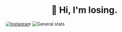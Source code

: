 ![]()


<h1 align="center">👋 Hi, I'm losing.</h1>

<span align="center">
  <a href="https://www.instagram.com/losingtop/"><img src="https://img.shields.io/badge/Instagram-323540?style=for-the-badge&logo=instagram&logoColor=db4040" style="border-radius:20px" alt="Instagram"></a>
</span>

<img src="http://github-profile-summary-cards.vercel.app/api/cards/profile-details?username=losingtop&theme=moonlight" alt="General stats">
